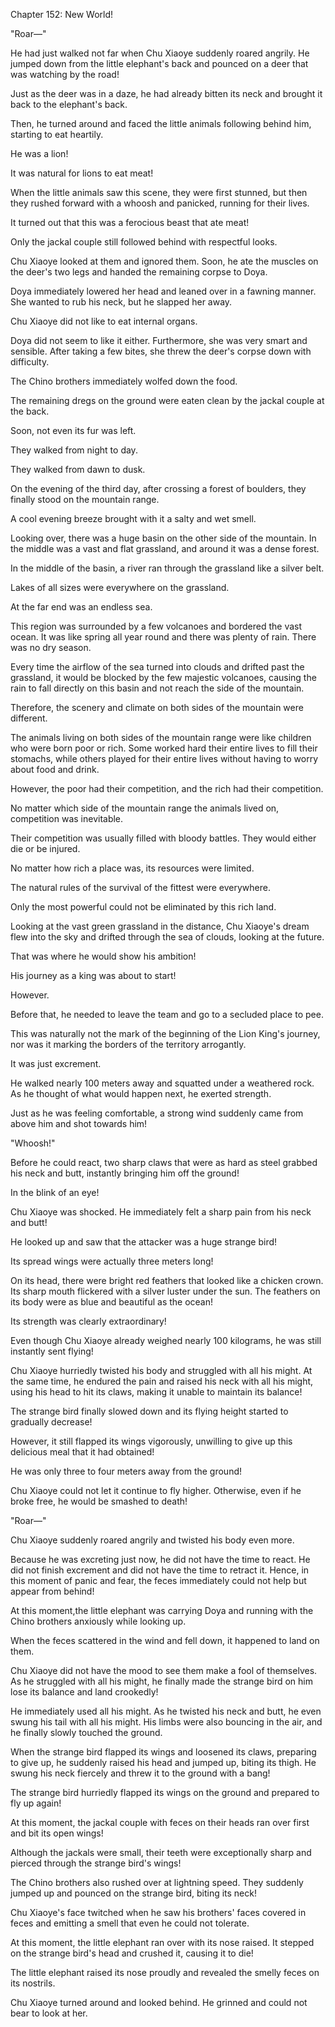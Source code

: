 Chapter 152: New World\!

"Roar—"

He had just walked not far when Chu Xiaoye suddenly roared angrily. He jumped down from the little elephant's back and pounced on a deer that was watching by the road\!

Just as the deer was in a daze, he had already bitten its neck and brought it back to the elephant's back.

Then, he turned around and faced the little animals following behind him, starting to eat heartily.

He was a lion\!

It was natural for lions to eat meat\!

When the little animals saw this scene, they were first stunned, but then they rushed forward with a whoosh and panicked, running for their lives.

It turned out that this was a ferocious beast that ate meat\!

Only the jackal couple still followed behind with respectful looks.

Chu Xiaoye looked at them and ignored them. Soon, he ate the muscles on the deer's two legs and handed the remaining corpse to Doya.

Doya immediately lowered her head and leaned over in a fawning manner. She wanted to rub his neck, but he slapped her away.

Chu Xiaoye did not like to eat internal organs.

Doya did not seem to like it either. Furthermore, she was very smart and sensible. After taking a few bites, she threw the deer's corpse down with difficulty.

The Chino brothers immediately wolfed down the food.

The remaining dregs on the ground were eaten clean by the jackal couple at the back.

Soon, not even its fur was left.

They walked from night to day.

They walked from dawn to dusk.

On the evening of the third day, after crossing a forest of boulders, they finally stood on the mountain range.

A cool evening breeze brought with it a salty and wet smell.

Looking over, there was a huge basin on the other side of the mountain. In the middle was a vast and flat grassland, and around it was a dense forest.

In the middle of the basin, a river ran through the grassland like a silver belt.

Lakes of all sizes were everywhere on the grassland.

At the far end was an endless sea.

This region was surrounded by a few volcanoes and bordered the vast ocean. It was like spring all year round and there was plenty of rain. There was no dry season.

Every time the airflow of the sea turned into clouds and drifted past the grassland, it would be blocked by the few majestic volcanoes, causing the rain to fall directly on this basin and not reach the side of the mountain.

Therefore, the scenery and climate on both sides of the mountain were different.

The animals living on both sides of the mountain range were like children who were born poor or rich. Some worked hard their entire lives to fill their stomachs, while others played for their entire lives without having to worry about food and drink.

However, the poor had their competition, and the rich had their competition.

No matter which side of the mountain range the animals lived on, competition was inevitable.

Their competition was usually filled with bloody battles. They would either die or be injured.

No matter how rich a place was, its resources were limited.

The natural rules of the survival of the fittest were everywhere.

Only the most powerful could not be eliminated by this rich land.

Looking at the vast green grassland in the distance, Chu Xiaoye's dream flew into the sky and drifted through the sea of clouds, looking at the future.

That was where he would show his ambition\!

His journey as a king was about to start\!

However.

Before that, he needed to leave the team and go to a secluded place to pee.

This was naturally not the mark of the beginning of the Lion King's journey, nor was it marking the borders of the territory arrogantly.

It was just excrement.

He walked nearly 100 meters away and squatted under a weathered rock. As he thought of what would happen next, he exerted strength.

Just as he was feeling comfortable, a strong wind suddenly came from above him and shot towards him\!

"Whoosh\!"

Before he could react, two sharp claws that were as hard as steel grabbed his neck and butt, instantly bringing him off the ground\!

In the blink of an eye\!

Chu Xiaoye was shocked. He immediately felt a sharp pain from his neck and butt\!

He looked up and saw that the attacker was a huge strange bird\!

Its spread wings were actually three meters long\!

On its head, there were bright red feathers that looked like a chicken crown. Its sharp mouth flickered with a silver luster under the sun. The feathers on its body were as blue and beautiful as the ocean\!

Its strength was clearly extraordinary\!

Even though Chu Xiaoye already weighed nearly 100 kilograms, he was still instantly sent flying\!

Chu Xiaoye hurriedly twisted his body and struggled with all his might. At the same time, he endured the pain and raised his neck with all his might, using his head to hit its claws, making it unable to maintain its balance\!

The strange bird finally slowed down and its flying height started to gradually decrease\!

However, it still flapped its wings vigorously, unwilling to give up this delicious meal that it had obtained\!

He was only three to four meters away from the ground\!

Chu Xiaoye could not let it continue to fly higher. Otherwise, even if he broke free, he would be smashed to death\!

"Roar—"

Chu Xiaoye suddenly roared angrily and twisted his body even more.

Because he was excreting just now, he did not have the time to react. He did not finish excrement and did not have the time to retract it. Hence, in this moment of panic and fear, the feces immediately could not help but appear from behind\!

At this moment,the little elephant was carrying Doya and running with the Chino brothers anxiously while looking up.

When the feces scattered in the wind and fell down, it happened to land on them.

Chu Xiaoye did not have the mood to see them make a fool of themselves. As he struggled with all his might, he finally made the strange bird on him lose its balance and land crookedly\!

He immediately used all his might. As he twisted his neck and butt, he even swung his tail with all his might. His limbs were also bouncing in the air, and he finally slowly touched the ground.

When the strange bird flapped its wings and loosened its claws, preparing to give up, he suddenly raised his head and jumped up, biting its thigh. He swung his neck fiercely and threw it to the ground with a bang\!

The strange bird hurriedly flapped its wings on the ground and prepared to fly up again\!

At this moment, the jackal couple with feces on their heads ran over first and bit its open wings\!

Although the jackals were small, their teeth were exceptionally sharp and pierced through the strange bird's wings\!

The Chino brothers also rushed over at lightning speed. They suddenly jumped up and pounced on the strange bird, biting its neck\!

Chu Xiaoye's face twitched when he saw his brothers' faces covered in feces and emitting a smell that even he could not tolerate.

At this moment, the little elephant ran over with its nose raised. It stepped on the strange bird's head and crushed it, causing it to die\!

The little elephant raised its nose proudly and revealed the smelly feces on its nostrils.

Chu Xiaoye turned around and looked behind. He grinned and could not bear to look at her.